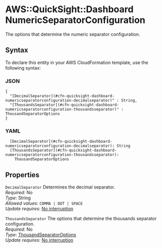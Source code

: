 # AWS::QuickSight::Dashboard NumericSeparatorConfiguration<a name="aws-properties-quicksight-dashboard-numericseparatorconfiguration"></a>

The options that determine the numeric separator configuration\.

## Syntax<a name="aws-properties-quicksight-dashboard-numericseparatorconfiguration-syntax"></a>

To declare this entity in your AWS CloudFormation template, use the following syntax:

### JSON<a name="aws-properties-quicksight-dashboard-numericseparatorconfiguration-syntax.json"></a>

```
{
  "[DecimalSeparator](#cfn-quicksight-dashboard-numericseparatorconfiguration-decimalseparator)" : String,
  "[ThousandsSeparator](#cfn-quicksight-dashboard-numericseparatorconfiguration-thousandsseparator)" : ThousandSeparatorOptions
}
```

### YAML<a name="aws-properties-quicksight-dashboard-numericseparatorconfiguration-syntax.yaml"></a>

```
  [DecimalSeparator](#cfn-quicksight-dashboard-numericseparatorconfiguration-decimalseparator): String
  [ThousandsSeparator](#cfn-quicksight-dashboard-numericseparatorconfiguration-thousandsseparator): 
    ThousandSeparatorOptions
```

## Properties<a name="aws-properties-quicksight-dashboard-numericseparatorconfiguration-properties"></a>

`DecimalSeparator`  <a name="cfn-quicksight-dashboard-numericseparatorconfiguration-decimalseparator"></a>
Determines the decimal separator\.  
*Required*: No  
*Type*: String  
*Allowed values*: `COMMA | DOT | SPACE`  
*Update requires*: [No interruption](https://docs.aws.amazon.com/AWSCloudFormation/latest/UserGuide/using-cfn-updating-stacks-update-behaviors.html#update-no-interrupt)

`ThousandsSeparator`  <a name="cfn-quicksight-dashboard-numericseparatorconfiguration-thousandsseparator"></a>
The options that determine the thousands separator configuration\.  
*Required*: No  
*Type*: [ThousandSeparatorOptions](aws-properties-quicksight-dashboard-thousandseparatoroptions.md)  
*Update requires*: [No interruption](https://docs.aws.amazon.com/AWSCloudFormation/latest/UserGuide/using-cfn-updating-stacks-update-behaviors.html#update-no-interrupt)